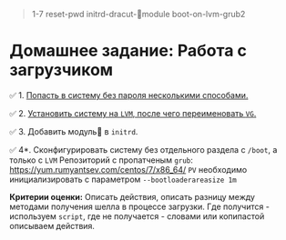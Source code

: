 > 1-7 reset-pwd initrd-dracut-🐧module boot-on-lvm-grub2

# Домашнее задание: Работа с загрузчиком

✅  1. [Попасть в систему без пароля несколькими способами.](https://github.com/io-sys/1-7-reset-pwd-initrd-dracut-boot-on-lvm-grub2/blob/master/01-reset-pwd.md)

✅  2. [Установить систему на `LVM`, после чего переименовать `VG`.](https://github.com/io-sys/1-7-reset-pwd-initrd-dracut-boot-on-lvm-grub2/blob/master/02_rename_vg.md)

✅  3. Добавить модуль🐧 в `initrd`.

✅  4*. Сконфигурировать систему без отдельного раздела с `/boot`, а только с `LVM`
Репозиторий с пропатченым `grub`: https://yum.rumyantsev.com/centos/7/x86_64/
`PV` необходимо инициализировать с параметром `--bootloaderareasize 1m`

__Критерии оценки:__ Описать действия, описать разницу между методами получения шелла в процессе загрузки.
Где получится - используем `script`, где не получается - словами или копипастой описываем действия.
